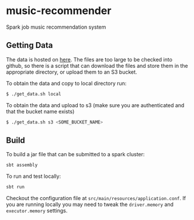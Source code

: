 # music-recommender

Spark job music recommendation system


## Getting Data
The data is hosted on [here](http://www.iro.umontreal.ca/~lisa/datasets/profiledata_06-May-2005.tar.gz). The files are too large to be checked into github, so there is a script that can download the files and store them in the appropriate directory, or upload them to an S3 bucket.

To obtain the data and copy to local directory run:
```bash
$ ./get_data.sh local
```

To obtain the data and upload to s3 (make sure you are authenticated and that the bucket name exists)
```bash
$ ./get_data.sh s3 <SOME_BUCKET_NAME>
```


## Build
To build a jar file that can be submitted to a spark cluster:
```bash
sbt assembly
```

To run and test locally:
```bash
sbt run
```

Checkout the configuration file at `src/main/resources/application.conf`. If you are running locally you may need to tweak the `driver.memory` and `executor.memory` settings.
